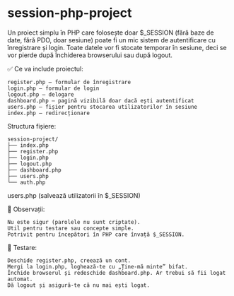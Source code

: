 # session-php-project

Un proiect simplu în PHP care folosește doar $_SESSION (fără baze de date, fără PDO, doar sesiune) poate fi un mic sistem de autentificare cu înregistrare și login. Toate datele vor fi stocate temporar în sesiune, deci se vor pierde după închiderea browserului sau după logout.

✅ Ce va include proiectul:
```
register.php – formular de înregistrare
login.php – formular de login
logout.php – delogare
dashboard.php – pagină vizibilă doar dacă ești autentificat
users.php – fișier pentru stocarea utilizatorilor în sesiune
index.php – redirecționare

```

Structura fișiere:
```
session-project/
├── index.php
├── register.php
├── login.php
├── logout.php
├── dashboard.php
├── users.php
└── auth.php

```

users.php (salvează utilizatorii în $_SESSION)

📝 Observații:
```
Nu este sigur (parolele nu sunt criptate).
Util pentru testare sau concepte simple.
Potrivit pentru începători în PHP care învață $_SESSION.
```

🧪 Testare:
```
Deschide register.php, creează un cont.
Mergi la login.php, loghează-te cu „Ține-mă minte” bifat.
Închide browserul și redeschide dashboard.php. Ar trebui să fii logat automat.
Dă logout și asigură-te că nu mai ești logat.

```
